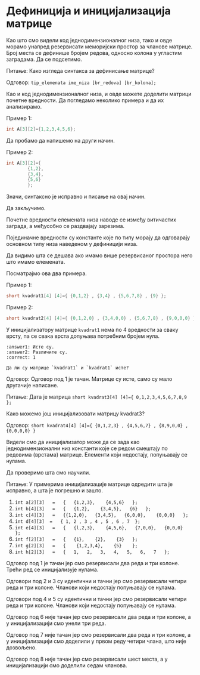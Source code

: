 # Дефиниција и иницијализација матрице

Као што смо видели код једнодимензионалног низа, тако и овде морамо унапред
резервисати меморијски простор за чланове матрице. Број места се дефинише
бројем редова, односно колона у угластим заградама. Да се подсетимо.

Питање: Како изгледа синтакса за дефинисање матрице?

Одговор: `tip_elemenata ime_niza [br_redova] [br_kolona];`

Као и код једнодимензионалног низа, и овде можете доделити матрици почетне
вредности. Да погледамо неколико примера и да их анализирамо.

Пример 1:

```c
int A[3][2]={1,2,3,4,5,6};
```

Да пробамо да напишемо на други начин.

Пример 2:

```c
int A[3][2]={
		{1,2},
		{3,4},
		{5,6}
		};
```

Значи, синтаксно је исправно и писање на овај начин.

Да закључимо.

Почетне вредности елемената низа наводе се између витичастих заграда, а
међусобно се раздвајају зарезима.

Појединачне вредности су константе које по типу морају да одговарају основном
типу низа наведеном у дефиницији низа.

Да видимо шта се дешава ако имамо више резервисаног простора него што имамо
елемената.

Посматрајмо ова два примера.

Пример 1:

```c
short kvadrat1[4] [4]={ {0,1,2} , {3,4} , {5,6,7,8} , {9} };
```

Пример 2:

```c
short kvadrat2[4] [4]={ {0,1,2,0} , {3,4,0,0} , {5,6,7,8} , {9,0,0,0} };
```

У иницијализатору матрице `kvadrat1` нема по 4 вредности за сваку врсту, па се
свака врста допуњава потребним бројем нула.

```{mchoice}
:answer1: Исте су.
:answer2: Различите су.
:correct: 1

Да ли су матрице `kvadrat1` и `kvadrat1` исте?
```

Одговор: Одговор под 1 је тачан. Матрице су исте, само су мало другачије написане.

Питање: Дата је матрица `short kvadrat3[4] [4]={ 0,1,2,3,4,5,6,7,8,9 };`

Како можемо још иницијализовати матрицу kvadrat3?

Одговор: `short kvadrat4[4] [4]={ {0,1,2,3} , {4,5,6,7} , {8,9,0,0} , {0,0,0,0} }`

Видели смо да иницијализатор може да се зада као једнодимензионални низ
константи које се редом смештају по редовима (врстама) матрице. Елементи који
недостају, попуњавају се нулама.

Да проверимо шта смо научили.

Питање: У примерима иницијализације матрице одредити шта је исправно, а шта је
погрешно и зашто.

1. `int a[2][3]   =   {   {1,2,3},    {4,5,6}   };`
2. `int b[4][3]   =   {   {1,2},    {3,4,5},   {6}   };`
3. `int c[4][3]   =   {{1,2,0},   {3,4,5},   {6,0,0},    {0,0,0}   };`
4. `int d[4][3]  =   { 1, 2 , 3 , 4 , 5 , 6 , 7  };`
5. `int e[4][3]   =   {   {l,2,3},    {4,5,6},   {7,0,0},   {0,0,0}   };`
6. `int f[2][3]   =   {   {1},    {2},    {3}   };`
7. `int g[2][3]   =   {    {1,2,3,4},    {5}    };`
8. `int h[2][3]   =   {   1,   2,   3,   4,   5,   6,   7   };`

Одговор под 1 је тачан јер смо резервисали два реда и три колоне. Трећи ред се
иницијализује нулама.

Одговори под 2 и 3 су идентични и тачни јер смо резервисали четири реда и три
колоне. Чланови који недостају попуњавају се нулама.

Одговори под 4 и 5 су идентични и тачни јер смо резервисали четири реда и три
колоне. Чланови који недостају попуњавају се нулама.

Одговор под 6 није тачан јер смо резервисали два реда и три колоне, а у
иницијализацији смо унели три реда.

Одговор под 7 није тачан јер смо резервисали два реда и три колоне, а у
иницијализацији смо доделили у првом реду четири члана, што није дозвољено.

Одговор под 8 није тачан јер смо резервисали шест места, а у иницијализацији
смо доделили седам чланова.
